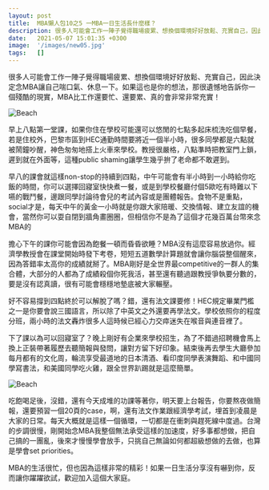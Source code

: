 ```yaml
---
layout: post
title:  MBA懶人包10之5 一MBA一日生活長什麼樣？
description: 很多人可能會工作一陣子覺得職場疲累、想換個環境好好放鬆、充實自己，因此決定念MBA讓...
date:   2021-05-07 15:01:35 +0300
image:  '/images/new05.jpg'
tags:   []
---
```

很多人可能會工作一陣子覺得職場疲累、想換個環境好好放鬆、充實自己，因此決定念MBA讓自己喘口氣、休息一下。如果這也是你的想法，那很遺憾地告訴你一個殘酷的現實，MBA比工作還要忙、還要累、真的會非常非常充實！

![Beach]({{site.baseurl}}/images/new05-0.jpg)

早上八點第一堂課，如果你住在學校可能還可以悠閒的七點多起床梳洗吃個早餐，若是住校外，巴黎市區到HEC通勤時間要將近一個半小時，很多同學都是六點就被鬧鐘吵醒，神色匆匆地搭上火車來學校。教授很嚴格，八點準時把教室門上鎖，遲到就在外面等，這種public shaming讓學生幾乎拚了老命都不敢遲到。

早八的課會就這樣non-stop的持續到四點，中午可能會有半小時到一小時給你吃飯的時間，你可以選擇回寢室快快煮一餐，或是到學校餐廳付個5歐吃有時難以下嚥的戰鬥餐，邊跟同學討論待會兒的考試內容或是團體報告。食物不是重點，social才是，每天中午的黃金一小時就是你跟大家陪暖、交換情報、建立友誼的機會，當然你可以耍自閉到牆角畫圈圈，但相信你不是為了這個才花幾百萬台幣來念MBA的

擔心下午的課你可能會因為飽餐一頓而昏昏欲睡？MBA沒有這麼容易放過你。經濟學教授會在課堂開始時發下考卷，短短五道數學計算題就會讓你腦袋整個醒來，因為答錯率太高你的成績就掰了。MBA剛好是全世界最competitive的一群人的集合體，大部分的人都為了成績殺個你死我活，甚至還有聽過跟教授爭執要分數的，要是沒有認真讀，很有可能會穩穩地墊底被大家輾壓。

好不容易撐到四點終於可以解脫了嗎？錯，還有法文課要修！HEC規定畢業門檻之一是你要會說三國語言，所以除了中英文之外還要再學法文。學校依照你的程度分班，兩小時的法文轟炸很多人這時候已經心力交瘁迷失在喉音與連音裡了。

下了課以為可以回寢室了？晚上剛好有企業來學校招生，為了不錯過招聘機會馬上換上正裝帶著履歷去聽簡報與發問，讓對方留下好印象。結束後再去學生大廳參加每月都有的文化周，輪流享受最道地的日本清酒、看印度同學表演舞蹈、和中國同學寫書法，和美國同學吃火雞，跟全世界趴踢就是這麼簡單。

![Beach]({{site.baseurl}}/images/new05-1.jpg)

吃飽喝足後，沒錯，還有今天成堆的功課等著你，明天要上台報告，你要熬夜做簡報，還要預習一個20頁的case，啊，還有法文作業跟經濟學考試，埋首到凌晨是大家的日常。每天大概就是這樣一個循環，一切都是在衝刺與趕死線中度過。台灣的步調很慢，剛開始念MBA我整個無法承受這樣的加速度，好多事都想做，把自己搞的一團亂，後來才慢慢學會放手，只挑自己無論如何都超級想做的去做，也算是學會set priorities。

MBA的生活很忙，但也因為這樣非常的精彩！如果一日生活分享沒有嚇到你，反而讓你躍躍欲試，歡迎加入這個大家庭。

